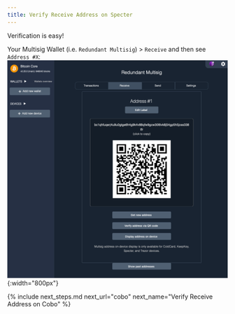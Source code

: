 ```yaml
---
title: Verify Receive Address on Specter
---
```


Verification is easy!

Your Multisig Wallet (i.e. `Redundant Multisig`) > `Receive` and then see `Address #X`:  
![](/assets/img/verify-receive-address-specter.png){:width="800px"}  


{% include next_steps.md next_url="cobo" next_name="Verify Receive Address on Cobo" %}
